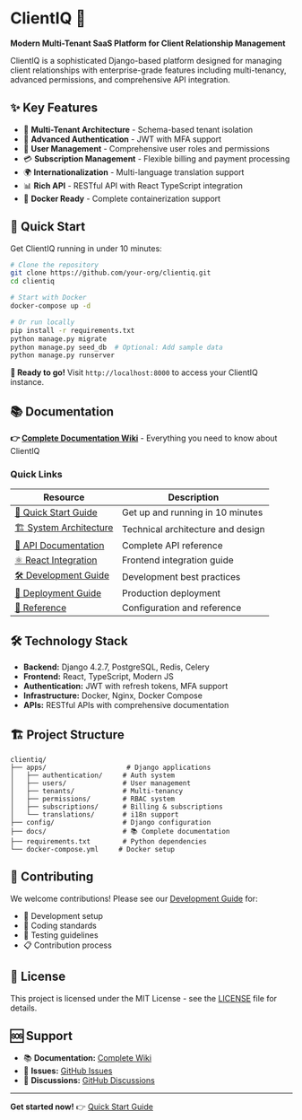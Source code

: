 # ClientIQ 🚀

**Modern Multi-Tenant SaaS Platform for Client Relationship Management**

ClientIQ is a sophisticated Django-based platform designed for managing client relationships with enterprise-grade features including multi-tenancy, advanced permissions, and comprehensive API integration.

## ✨ Key Features

- 🏢 **Multi-Tenant Architecture** - Schema-based tenant isolation
- 🔐 **Advanced Authentication** - JWT with MFA support
- 👥 **User Management** - Comprehensive user roles and permissions
- 💳 **Subscription Management** - Flexible billing and payment processing
- 🌍 **Internationalization** - Multi-language translation support
- 📊 **Rich API** - RESTful API with React TypeScript integration
- 🐳 **Docker Ready** - Complete containerization support

## 🚀 Quick Start

Get ClientIQ running in under 10 minutes:

```bash
# Clone the repository
git clone https://github.com/your-org/clientiq.git
cd clientiq

# Start with Docker
docker-compose up -d

# Or run locally
pip install -r requirements.txt
python manage.py migrate
python manage.py seed_db  # Optional: Add sample data
python manage.py runserver
```

**🎯 Ready to go!** Visit `http://localhost:8000` to access your ClientIQ instance.

## 📚 Documentation

**👉 [Complete Documentation Wiki](./docs/README.md)** - Everything you need to know about ClientIQ

### Quick Links

| Resource | Description |
|----------|-------------|
| [🚀 Quick Start Guide](./docs/01-getting-started/quick-start.md) | Get up and running in 10 minutes |
| [🏗️ System Architecture](./docs/02-architecture/system-architecture.md) | Technical architecture and design |
| [📡 API Documentation](./docs/03-api/overview.md) | Complete API reference |
| [⚛️ React Integration](./docs/04-frontend/react-typescript.md) | Frontend integration guide |
| [🛠️ Development Guide](./docs/05-development/development.md) | Development best practices |
| [🚀 Deployment Guide](./docs/06-deployment/deployment.md) | Production deployment |
| [📖 Reference](./docs/07-reference/configuration.md) | Configuration and reference |

## 🛠️ Technology Stack

- **Backend:** Django 4.2.7, PostgreSQL, Redis, Celery
- **Frontend:** React, TypeScript, Modern JS
- **Authentication:** JWT with refresh tokens, MFA support
- **Infrastructure:** Docker, Nginx, Docker Compose
- **APIs:** RESTful APIs with comprehensive documentation

## 🏗️ Project Structure

```
clientiq/
├── apps/                    # Django applications
│   ├── authentication/     # Auth system
│   ├── users/              # User management
│   ├── tenants/            # Multi-tenancy
│   ├── permissions/        # RBAC system
│   ├── subscriptions/      # Billing & subscriptions
│   └── translations/       # i18n support
├── config/                 # Django configuration
├── docs/                   # 📚 Complete documentation
├── requirements.txt        # Python dependencies
└── docker-compose.yml     # Docker setup
```

## 🤝 Contributing

We welcome contributions! Please see our [Development Guide](./docs/05-development/development.md) for:

- 🔧 Development setup
- 📝 Coding standards
- 🧪 Testing guidelines
- 📋 Contribution process

## 📄 License

This project is licensed under the MIT License - see the [LICENSE](LICENSE) file for details.

## 🆘 Support

- 📚 **Documentation:** [Complete Wiki](./docs/README.md)
- 🐛 **Issues:** [GitHub Issues](https://github.com/your-org/clientiq/issues)
- 💬 **Discussions:** [GitHub Discussions](https://github.com/your-org/clientiq/discussions)

---

**Get started now!** 👉 [Quick Start Guide](./docs/01-getting-started/quick-start.md)
